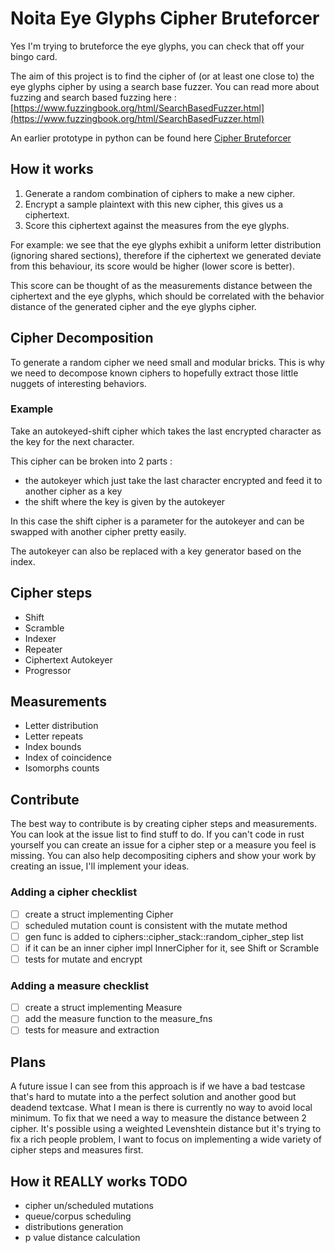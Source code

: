# Noita Eye Glyphs Cipher Bruteforcer

Yes I'm trying to bruteforce the eye glyphs, you can check that off your bingo card.

The aim of this project is to find the cipher of (or at least one close to) the eye glyphs cipher by using a search base fuzzer. You can read more about fuzzing and search based fuzzing here : [https://www.fuzzingbook.org/html/SearchBasedFuzzer.html](https://www.fuzzingbook.org/html/SearchBasedFuzzer.html)

An earlier prototype in python can be found here [Cipher Bruteforcer](https://github.com/Azertinv/cipher_bruteforcer)

## How it works
1. Generate a random combination of ciphers to make a new cipher.
2. Encrypt a sample plaintext with this new cipher, this gives us a ciphertext.
3. Score this ciphertext against the measures from the eye glyphs.

For example: we see that the eye glyphs exhibit a uniform letter distribution (ignoring shared sections), therefore if the ciphertext we generated deviate from this behaviour, its score would be higher (lower score is better).

This score can be thought of as the measurements distance between the ciphertext and the eye glyphs, which should be correlated with the behavior distance of the generated cipher and the eye glyphs cipher.

## Cipher Decomposition
To generate a random cipher we need small and modular bricks. This is why we need to decompose known ciphers to hopefully extract those little nuggets of interesting behaviors.

### Example
Take an autokeyed-shift cipher which takes the last encrypted character as the key for the next character.

This cipher can be broken into 2 parts :
- the autokeyer which just take the last character encrypted and feed it to another cipher as a key
- the shift where the key is given by the autokeyer

In this case the shift cipher is a parameter for the autokeyer and can be swapped with another cipher pretty easily.

The autokeyer can also be replaced with a key generator based on the index.

## Cipher steps
- Shift
- Scramble
- Indexer
- Repeater
- Ciphertext Autokeyer
- Progressor

## Measurements
- Letter distribution
- Letter repeats
- Index bounds
- Index of coincidence
- Isomorphs counts

## Contribute
The best way to contribute is by creating cipher steps and measurements. You can look at the issue list to find stuff to do.
If you can't code in rust yourself you can create an issue for a cipher step or a measure you feel is missing. You can also help decompositing ciphers and show your work by creating an issue, I'll implement your ideas.

### Adding a cipher checklist
- [ ] create a struct implementing Cipher
- [ ] scheduled mutation count is consistent with the mutate method
- [ ] gen func is added to ciphers::cipher_stack::random_cipher_step list
- [ ] if it can be an inner cipher impl InnerCipher for it, see Shift or Scramble
- [ ] tests for mutate and encrypt

### Adding a measure checklist
- [ ] create a struct implementing Measure
- [ ] add the measure function to the measure_fns
- [ ] tests for measure and extraction

## Plans
A future issue I can see from this approach is if we have a bad testcase that's hard to mutate into a the perfect solution and another good but deadend textcase. What I mean is there is currently no way to avoid local minimum.
To fix that we need a way to measure the distance between 2 cipher. It's possible using a weighted Levenshtein distance but it's trying to fix a rich people problem, I want to focus on implementing a wide variety of cipher steps and measures first.

## How it REALLY works TODO
- cipher un/scheduled mutations
- queue/corpus scheduling
- distributions generation
- p value distance calculation
